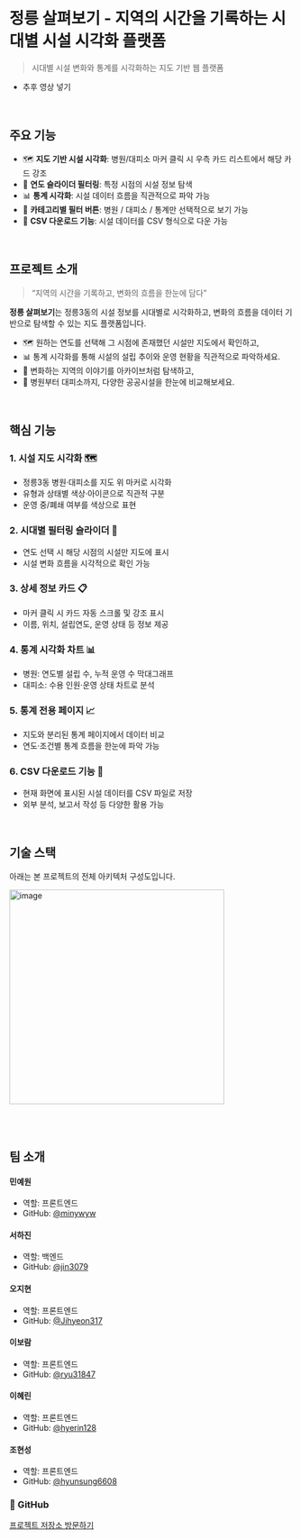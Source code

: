 # 정릉 살펴보기 - 지역의 시간을 기록하는 시대별 시설 시각화 플랫폼

> 시대별 시설 변화와 통계를 시각화하는 지도 기반 웹 플랫폼

- 추후 영상 넣기


<br>

## 주요 기능

- 🗺️ **지도 기반 시설 시각화**: 병원/대피소 마커 클릭 시 우측 카드 리스트에서 해당 카드 강조
- 📅 **연도 슬라이더 필터링**: 특정 시점의 시설 정보 탐색
- 📊 **통계 시각화**: 시설 데이터 흐름을 직관적으로 파악 가능
- 📂 **카테고리별 필터 버튼**: 병원 / 대피소 / 통계만 선택적으로 보기 가능
- 📄 **CSV 다운로드 기능**: 시설 데이터를 CSV 형식으로 다운 가능
  
<br>

## 프로젝트 소개

> “지역의 시간을 기록하고, 변화의 흐름을 한눈에 담다”

**정릉 살펴보기**는 정릉3동의 시설 정보를 시대별로 시각화하고,
변화의 흐름을 데이터 기반으로 탐색할 수 있는 지도 플랫폼입니다.

- 🗺️ 원하는 연도를 선택해 그 시점에 존재했던 시설만 지도에서 확인하고,
- 📊 통계 시각화를 통해 시설의 설립 추이와 운영 현황을 직관적으로 파악하세요.
- 🧭 변화하는 지역의 이야기를 아카이브처럼 탐색하고,
- 🏥 병원부터 대피소까지, 다양한 공공시설을 한눈에 비교해보세요.

<br>

## 핵심 기능

### 1. 시설 지도 시각화 🗺️
- 정릉3동 병원·대피소를 지도 위 마커로 시각화
-	유형과 상태별 색상·아이콘으로 직관적 구분
-	운영 중/폐쇄 여부를 색상으로 표현

### 2. 시대별 필터링 슬라이더 📅
- 연도 선택 시 해당 시점의 시설만 지도에 표시
- 시설 변화 흐름을 시각적으로 확인 가능

### 3. 상세 정보 카드 📋
- 마커 클릭 시 카드 자동 스크롤 및 강조 표시
- 이름, 위치, 설립연도, 운영 상태 등 정보 제공

### 4. 통계 시각화 차트 📊
- 병원: 연도별 설립 수, 누적 운영 수 막대그래프
- 대피소: 수용 인원·운영 상태 차트로 분석

### 5. 통계 전용 페이지 📈
- 지도와 분리된 통계 페이지에서 데이터 비교
- 연도·조건별 통계 흐름을 한눈에 파악 가능

### 6. CSV 다운로드 기능 📄
- 현재 화면에 표시된 시설 데이터를 CSV 파일로 저장
- 외부 분석, 보고서 작성 등 다양한 활용 가능

<br>

## 기술 스택
아래는 본 프로젝트의 전체 아키텍처 구성도입니다.

<img width="381" alt="image" src="https://github.com/user-attachments/assets/935f623b-c1b5-48d6-89ae-1e5032d677bf" />

<br><br>

## 팀 소개

#### 민예원
- 역할: 프론트엔드
- GitHub: [@minywyw](https://github.com/minywyw)

#### 서하진
- 역할: 백엔드
- GitHub: [@jin3079](https://github.com/jin3079)

#### 오지현
- 역할: 프론트엔드
- GitHub: [@Jihyeon317](https://github.com/Jihyeon317)

#### 이보람
- 역할: 프론트엔드
- GitHub: [@ryu31847](https://github.com/ryu31847)

#### 이혜린
- 역할: 프론트엔드
- GitHub: [@hyerin128](https://github.com/hyerin128)

#### 조현성
- 역할: 프론트엔드
- GitHub: [@hyunsung6608](https://github.com/hyunsung6608)


### 💬 GitHub
[프로젝트 저장소 방문하기](https://github.com/kookmin-sw/capstone-2025-38)
